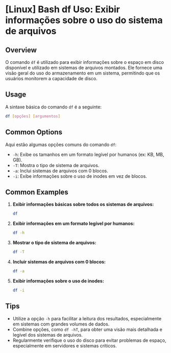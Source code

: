 # [Linux] Bash df Uso: Exibir informações sobre o uso do sistema de arquivos

## Overview
O comando `df` é utilizado para exibir informações sobre o espaço em disco disponível e utilizado em sistemas de arquivos montados. Ele fornece uma visão geral do uso do armazenamento em um sistema, permitindo que os usuários monitorem a capacidade de disco.

## Usage
A sintaxe básica do comando `df` é a seguinte:

```bash
df [opções] [argumentos]
```

## Common Options
Aqui estão algumas opções comuns do comando `df`:

- `-h`: Exibe os tamanhos em um formato legível por humanos (ex: KB, MB, GB).
- `-T`: Mostra o tipo de sistema de arquivos.
- `-a`: Inclui sistemas de arquivos com 0 blocos.
- `-i`: Exibe informações sobre o uso de inodes em vez de blocos.

## Common Examples

1. **Exibir informações básicas sobre todos os sistemas de arquivos:**
   ```bash
   df
   ```

2. **Exibir informações em um formato legível por humanos:**
   ```bash
   df -h
   ```

3. **Mostrar o tipo de sistema de arquivos:**
   ```bash
   df -T
   ```

4. **Incluir sistemas de arquivos com 0 blocos:**
   ```bash
   df -a
   ```

5. **Exibir informações sobre o uso de inodes:**
   ```bash
   df -i
   ```

## Tips
- Utilize a opção `-h` para facilitar a leitura dos resultados, especialmente em sistemas com grandes volumes de dados.
- Combine opções, como `df -hT`, para obter uma visão mais detalhada e legível dos sistemas de arquivos.
- Regularmente verifique o uso do disco para evitar problemas de espaço, especialmente em servidores e sistemas críticos.